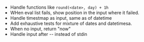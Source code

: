 - Handle functions like `round(<date>, day) + 1h`
- WHen eval list fails, show position in the input where it failed.
- Handle timestmap as input, same as of datetime
- Add exhaustive tests for mixture of dates and datetimesa.
- When no input, return "now"
- Handle input after -- instead of stdin
